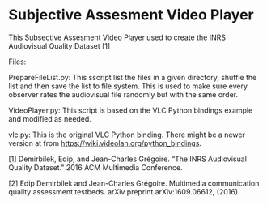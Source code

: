 # Subjective Assesment Video Player

This Subsective Assesment Video Player used to create the INRS Audiovisual Quality Dataset [1]

Files:

PrepareFileList.py: This sscript list the files in a given directory, shuffle the list and then save the list to file system. This is used to make sure every observer rates the audiovisual file randomly but with the same order.

VideoPlayer.py: This script is based on the VLC Python bindings example and modified as needed.

vlc.py: This is the original VLC Python binding. There might be a newer version at from https://wiki.videolan.org/python_bindings.

[1] Demirbilek, Edip, and Jean-Charles Grégoire. “The INRS Audiovisual Quality Dataset."  2016 ACM Multimedia Conference.

[2] Edip Demirbilek and Jean-Charles Grégoire. Multimedia communication quality assessment testbeds. arXiv preprint arXiv:1609.06612, (2016).
